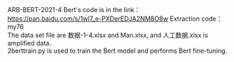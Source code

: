 ARB-BERT-2021-4
Bert's code is in the link：https://pan.baidu.com/s/1wI7_e-PXDerEDJA2NM8O8w   Extraction code：my76   
The data set file are 数据-1-4.xlsx and Man.xlsx, and 人工数据.xlsx is amplified data.  
2berttrain.py is used to train the Bert model and performs Bert fine-tuning.  

